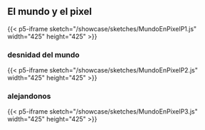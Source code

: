 ## El mundo y el pixel

{{< p5-iframe  sketch="/showcase/sketches/MundoEnPixelP1.js" width="425" height="425" >}}

### desnidad del mundo

{{< p5-iframe  sketch="/showcase/sketches/MundoEnPixelP2.js" width="425" height="425" >}}


### alejandonos

{{< p5-iframe  sketch="/showcase/sketches/MundoEnPixelP3.js" width="425" height="425" >}}

